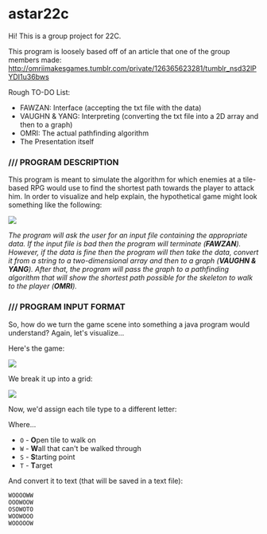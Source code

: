 # astar22c
Hi! This is a group project for 22C.

This program is loosely based off of an article that one of the group members made:
http://omriimakesgames.tumblr.com/private/126365623281/tumblr_nsd32lPYDI1u36bws


Rough TO-DO List:
- FAWZAN: Interface (accepting the txt file with the data)
- VAUGHN & YANG: Interpreting (converting the txt file into a 2D array and then to a graph)
- OMRI: The actual pathfinding algorithm 
- The Presentation itself

### /// PROGRAM DESCRIPTION
This program is meant to simulate the algorithm for which enemies at a tile-based RPG would use to find the shortest path towards the player to attack him. In order to visualize and help explain, the hypothetical game might look something like the following:

<img src="http://68.media.tumblr.com/0e2c978943d029ba4a5355f65bea7290/tumblr_inline_nsqdo8bMn41rrropq_500.gif" />

*The program will ask the user for an input file containing the appropriate data. If the input file is bad then the program will terminate (**FAWZAN**). However, if the data is fine then the program will then take the data, convert it from a string to a two-dimensional array and then to a graph (**VAUGHN & YANG**).  After that, the program will pass the graph to a pathfinding algorithm that will show the shortest path possible for the skeleton to walk to the player (**OMRI**).*

### /// PROGRAM INPUT FORMAT 
So, how do we turn the game scene into something a java program would understand? Again, let's visualize...

Here's the game:

<img src="http://68.media.tumblr.com/0e2c978943d029ba4a5355f65bea7290/tumblr_inline_nsqdo8bMn41rrropq_500.gif" />


We break it up into a grid:


<img src="http://68.media.tumblr.com/7caec7fc8e379220ec7a8a4dc72100b2/tumblr_inline_nsqdpmyNrb1rrropq_500.gif" />


Now, we'd assign each tile type to a different letter:


Where...
- `O` - **O**pen tile to walk on
- `W` - **W**all that can't be walked through
- `S` - **S**tarting point
- `T` - **T**arget


And convert it to text (that will be saved in a text file):
```
WOOOOWW
OOOWOOW
OSOWOTO
WOOWOOO
WOOOOOW
```



